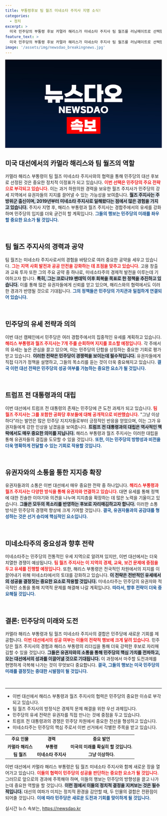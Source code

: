 ```yaml
---
title: 부통령후보 팀 월즈 미네소타 주지사 지명 소식!
categories:
  - 정치
excerpt: >
  미국 민주당의 부통령 후보 카멀라 해리스가 미네소타 주지사 팀 월즈를 러닝메이트로 선택했습니다. 트럼프에 대한 직설적인 비판과 함께 7개 경합주에서의 집중 유세가 기대됩니다. 클릭하면 더 많은 정보가 기다립니다!
feature_text: >
  미국 민주당의 부통령 후보 카멀라 해리스가 미네소타 주지사 팀 월즈를 러닝메이트로 선택했습니다. 트럼프에 대한 직설적인 비판과 함께 7개 경합주에서의 집중 유세가 기대됩니다. 클릭하면 더 많은 정보가 기다립니다!
image: '/assets/img/newsdao_breakingnews.jpg'
---
```


<p><img src="/assets/img/newsdao_breakingnews.jpg" alt="pcversion 속보" /></p>

<h2 data-ke-size="size26">미국 대선에서의 카멀라 해리스와 팀 월즈의 역할</h2>

<p data-ke-size="size16">카멀라 해리스 부통령이 팀 월즈 미네소타 주지사와의 협력을 통해 민주당의 대선 후보로 선정된 것은 중요한 정치적 이정표가 되고 있습니다. <b><span style="color: #ee2323;">이번 선택은 민주당의 주요 전략으로 부각되고 있습니다.</span></b> 이는 과거 하원의원 경력을 보유한 월즈 주지사가 민주당의 강세 지역에서 유권자들의 지지를 끌어낼 수 있는 가능성을 보여줍니다. <b><span style="background-color: #21538527;">월즈 주지사는 주 방위군 출신이며, 2019년부터 미네소타 주지사로 일해왔다는 점에서 많은 경험을 가지고 있습니다.</span></b> 주지사 지명 후, 해리스 부통령과 월즈 주지사는 경합주에서의 유세를 강화하며 민주당의 입지를 더욱 굳건히 할 계획입니다. <b><span style="color: #1a5490;">그들의 행보는 민주당의 미래를 좌우할 중요한 요소가 될 것입니다.</span></b></p>

<p data-ke-size="size16">&nbsp;</p>

<h2 data-ke-size="size26">팀 월즈 주지사의 경력과 공약</h2>

<p data-ke-size="size16">팀 월즈는 미네소타 주지사로서의 경험을 바탕으로 여러 중요한 공약을 세우고 있습니다. <b><span style="color: #ee2323;">그는 지역 사회 발전과 공공 안전을 강화하는 데 초점을 맞추고 있습니다.</span></b> 고용 창출과 교육 투자 또한 그의 주요 공약 중 하나로, 미네소타주의 경제적 발전을 이루는데 기여하고자 합니다. <b><span style="background-color: #21538527;">특히, 그는 코로나19 팬데믹 이후 회복을 목표로 한 정책을 추진하고 있습니다.</span></b> 이를 통해 많은 유권자들에게 신뢰를 얻고 있으며, 해리스와의 협력에서도 이러한 경과가 반영될 것으로 기대됩니다. <b><span style="color: #1a5490;">그의 정책들은 민주당의 가치관과 밀접하게 연결되어 있습니다.</span></b></p>

<p data-ke-size="size16">&nbsp;</p>

<h2 data-ke-size="size26">민주당의 유세 전략과 의의</h2>

<p data-ke-size="size16">이번 대선 캠페인에서 민주당은 여러 경합주에서의 집중적인 유세를 계획하고 있습니다. <b><span style="color: #ee2323;">해리스 부통령과 월즈 주지사는 7개 주를 순회하며 지지를 호소할 예정입니다.</span></b> 각 주에서의 유세는 높은 관심을 끌고 있으며, 이는 민주당의 단합을 상징하는 중요한 기회로 평가받고 있습니다. <b><span style="background-color: #21538527;">이러한 전략은 민주당이 경쟁력을 보이는데 필수적입니다.</span></b> 유권자들에게 직접 다가가 정책을 설명하고, 그들의 목소리를 듣는 것이 더욱 중요해지고 있습니다. <b><span style="color: #1a5490;">결국 이런 대선 전략은 민주당의 성공 여부를 가늠하는 중요한 요소가 될 것입니다. </span></b></p>

<p data-ke-size="size16">&nbsp;</p>

<h2 data-ke-size="size26">트럼프 전 대통령과의 대립</h2>

<p data-ke-size="size16">이번 대선에서 트럼프 전 대통령의 존재는 민주당에 큰 도전 과제가 되고 있습니다. <b><span style="color: #ee2323;">팀 월즈 주지사는 그를 포함한 공화당 후보들에 대해 공개적으로 비판했습니다.</span></b> "그냥 이상하다"라는 발언은 많은 민주당 지지자들로부터 긍정적인 반응을 얻었으며, 이는 그가 유권자들에게 강한 인상을 남겼음을 보여줍니다. <b><span style="background-color: #21538527;">트럼프 전 대통령과의 대립은 역사적인 맥락에서도 매우 중요한 의미를 지닙니다.</span></b> 해리스 부통령과 월즈 주지사는 이러한 대립을 통해 유권자들의 결집을 도모할 수 있을 것입니다. <b><span style="color: #1a5490;">또한, 이는 민주당의 방향성과 비전을 더욱 명확하게 전달할 수 있는 기회로 작용할 것입니다.</span></b></p>

<p data-ke-size="size16">&nbsp;</p>

<h2 data-ke-size="size26">유권자와의 소통을 통한 지지층 확장</h2>

<p data-ke-size="size16">유권자들과의 소통은 이번 대선에서 매우 중요한 전략 중 하나입니다. <b><span style="color: #ee2323;">해리스 부통령과 월즈 주지사는 다양한 방식을 통해 유권자와 연결하고 있습니다.</span></b> 대면 유세를 통해 정책에 대한 진솔한 이야기와 의견을 나누며 지지층을 확장하는 데 많은 노력을 기울이고 있습니다. <b><span style="background-color: #21538527;">그들은 모두의 목소리를 반영하는 후보로 자리매김하고자 합니다.</span></b> 이러한 소통 방식은 민주당의 경쟁력 향상에 크게 기여할 것입니다. <b><span style="color: #1a5490;">결국, 유권자들과의 공감대를 형성하는 것은 선거 승리에 핵심적인 요소입니다.</span></b></p>

<p data-ke-size="size16">&nbsp;</p>

<h2 data-ke-size="size26">미네소타주의 중요성과 향후 전략</h2>

<p data-ke-size="size16">미네소타주는 민주당의 전통적인 우세 지역으로 알려져 있지만, 이번 대선에서는 더욱 치열한 경쟁이 예상됩니다. <b><span style="color: #ee2323;">팀 월즈 주지사는 이 지역의 경제, 교육, 보건 문제에 중점을 두고 유세를 진행할 예정입니다.</span></b> 또한, 해리스 부통령은 전국적인 차원에서의 지지를 이끌어내기 위해 미네소타에서의 토대를 강화하고 있습니다. <b><span style="background-color: #21538527;">이 전략은 전반적인 유세에서의 성공을 결정짓는 중요한 요소로 작용할 것입니다.</span></b> 미네소타주는 민주당의 유권자와 적극적인 소통을 통해 지역적 문제를 해결해 나갈 계획입니다. <b><span style="color: #1a5490;">따라서, 향후 전략이 더욱 중요해질 것입니다.</span></b></p>

<p data-ke-size="size16">&nbsp;</p>

<h2 data-ke-size="size26">결론: 민주당의 미래와 도전</h2>

<p data-ke-size="size16">카멀라 해리스 부통령과 팀 월즈 미네소타 주지사의 결합은 민주당에 새로운 기회를 제공합니다. <b><span style="color: #ee2323;">이번 대선에서의 성공 여부는 이들의 전략적 행보에 크게 달려 있습니다.</span></b> 민주당은 월즈 주지사의 경험과 해리스 부통령의 리더십을 통해 더욱 강력한 후보로 자리매김할 수 있을 것입니다. <b><span style="background-color: #21538527;">그들은 유권자와의 소통을 통해 민주당의 핵심 가치를 전파하고, 오는 대선에서의 성과를 이끌어낼 것으로 기대됩니다.</span></b> 이 과정에서 마주할 도전과제를 현명하게 극복해 나가는 것이 무엇보다 중요합니다. <b><span style="color: #1a5490;">결국, 그들의 행보는 미국 민주당의 미래를 결정짓는 중대한 시발점이 될 것입니다.</span></b></p>

<p data-ke-size="size16">&nbsp;</p>

<hr>

<ul>
  <li>이번 대선에서 해리스 부통령과 월즈 주지사의 협력은 민주당의 중요한 이슈로 부각되고 있습니다.</li>
  <li>팀 월즈 주지사의 방정식은 경제적 문제 해결을 위한 우선 과제입니다.</li>
  <li>민주당의 유세 전략은 유권자를 직접 만나는 것에 중점을 두고 있습니다.</li>
  <li>트럼프 전 대통령과의 경쟁은 민주당 차원에서 중요한 전선을 형성하고 있습니다.</li>
  <li>미네소타주는 민주당의 핵심 주로서 이번 선거에서 각별한 주목을 받고 있습니다.</li>
</ul>

<table>
  <tr>
    <td style="text-align: center; height: 17px;"><b>주요 인물</b></td>
    <td style="text-align: center; height: 17px;"><b>경력</b></td>
    <td style="text-align: center; height: 17px;"><b>중요 발언</b></td>
  </tr>
  <tr>
    <td style="text-align: center; height: 17px;"><b>카멀라 해리스</b></td>
    <td style="text-align: center; height: 17px;"><b>부통령</b></td>
    <td style="text-align: center; height: 17px;"><b>미국의 미래를 확실히 할 것입니다.</b></td>
  </tr>
  <tr>
    <td style="text-align: center; height: 17px;"><b>팀 월즈</b></td>
    <td style="text-align: center; height: 17px;"><b>미네소타 주지사</b></td>
    <td style="text-align: center; height: 17px;"><b>그냥 이상하다.</b></td>
  </tr>
</table>

<p data-ke-size="size16">이번 대선에서 카멀라 해리스 부통령은 팀 월즈 미네소타 주지사와 함께 새로운 장을 열어가고 있습니다. <b><span style="color: #ee2323;">이들의 협력이 민주당의 성공을 판단하는 중요한 요소가 될 것입니다.</span></b> 그러므로 앞으로의 경과에 주목해야 하며, 이들의 행보는 민주당의 방향성을 끌고 나가는데 중요한 역할을 할 것입니다. <b><span style="background-color: #21538527;">이런 점에서 이들의 정치적 결정을 지켜보는 것은 필수적입니다.</span></b> 대선의 여파가 미치는 정치적 환경을 감안할 때, 두 인물의 결합은 전환점이 되어줄 것입니다. <b><span style="color: #1a5490;">이에 따라 민주당은 새로운 도전과 기회를 맞이하게 될 것입니다.</span></b></p>
실시간 뉴스 속보는, <a href="https://newsdao.kr" rel="dofollow">https://newsdao.kr</a>



